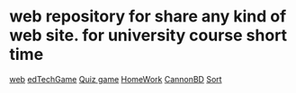 # web repository for share any kind of web site. for university course short time
 <a href="https://rony7s.github.io/web">web</a>
 <a href="https://rony7s.github.io/web/edTechGame">edTechGame</a>
 <a href="https://rony7s.github.io/web/Quiz">Quiz game</a>
 <a href="https://rony7s.github.io/web/HomeWork">HomeWork</a>
 <a href="https://rony7s.github.io/web/cannon.html">CannonBD</a>
 <a href="https://rony7s.github.io/web/sort.html">Sort</a>
